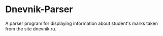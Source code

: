 # Dnevnik-Parser
A parser program for displaying information about student's marks taken from the site dnevnik.ru.
